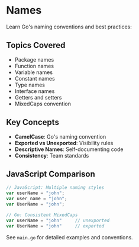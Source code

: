 # Names

Learn Go's naming conventions and best practices:

## Topics Covered
- Package names
- Function names
- Variable names
- Constant names
- Type names
- Interface names
- Getters and setters
- MixedCaps convention

## Key Concepts
- **CamelCase**: Go's naming convention
- **Exported vs Unexported**: Visibility rules
- **Descriptive Names**: Self-documenting code
- **Consistency**: Team standards

## JavaScript Comparison
```javascript
// JavaScript: Multiple naming styles
var userName = "john";
var user_name = "john";
var UserName = "john";

// Go: Consistent MixedCaps
var userName = "john"     // unexported
var UserName = "john"     // exported
```

See `main.go` for detailed examples and conventions.
